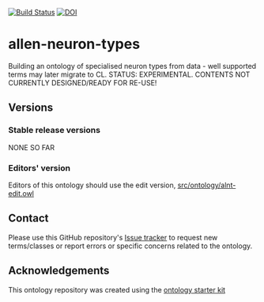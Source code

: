 [![Build Status](https://travis-ci.org/obophenotype/allen-neuron-types.svg?branch=master)](https://travis-ci.org/obophenotype/allen-neuron-types)
[![DOI](https://zenodo.org/badge/13996/obophenotype/allen-neuron-types.svg)](https://zenodo.org/badge/latestdoi/13996/obophenotype/allen-neuron-types)

# allen-neuron-types

Building an ontology of specialised neuron types from data - well supported terms may later migrate to CL.
STATUS: EXPERIMENTAL.  CONTENTS NOT CURRENTLY DESIGNED/READY FOR RE-USE!

## Versions

### Stable release versions

NONE SO FAR

### Editors' version

Editors of this ontology should use the edit version, [src/ontology/alnt-edit.owl](src/ontology/alnt-edit.owl)

## Contact

Please use this GitHub repository's [Issue tracker](https://github.com/obophenotype/allen-neuron-types/issues) to request new terms/classes or report errors or specific concerns related to the ontology.

## Acknowledgements

This ontology repository was created using the [ontology starter kit](https://github.com/INCATools/ontology-starter-kit)
